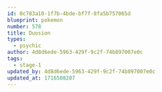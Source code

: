```yaml
---
id: 0c783a10-1f7b-4bde-bf7f-8fa5b757065d
blueprint: pokemon
number: 578
title: Duosion
types:
  - psychic
author: 4d8d6ede-5963-429f-9c2f-74b897007e0c
tags:
  - stage-1
updated_by: 4d8d6ede-5963-429f-9c2f-74b897007e0c
updated_at: 1716508207
---
```

